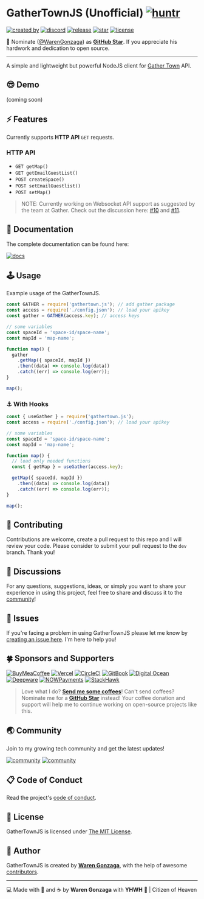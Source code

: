# GatherTownJS (Unofficial) [![huntr](https://cdn.huntr.dev/huntr_security_badge_mono.svg)](https://huntr.dev)

[![created by](https://img.shields.io/badge/created%20by-Waren%20Gonzaga-blue.svg?longCache=true&style=flat-square)](https://github.com/warengonzaga) [![discord](https://img.shields.io/discord/659684980137656340?color=%235865F2&label=discord&logo=discord&logoColor=white&style=flat-square)](https://wrngnz.ga/discord) [![release](https://img.shields.io/github/release/warengonzaga/gathertown.js.svg?style=flat-square)](https://github.com/warengonzaga/gathertown.js/releases) [![star](https://img.shields.io/github/stars/warengonzaga/gathertown.js.svg?style=flat-square)](https://github.com/warengonzaga/gathertown.js/stargazers) [![license](https://img.shields.io/github/license/warengonzaga/gathertown.js.svg?style=flat-square)](https://github.com/warengonzaga/gathertown.js/blob/main/license)

📢 Nominate ([@WarenGonzaga](https://warengonzaga.com)) as **[GitHub Star](https://stars.github.com/nominate)**. If you appreciate his hardwork and dedication to open source.

---

A simple and lightweight but powerful NodeJS client for [Gather Town](http://gather.town) API.

## 😎 Demo

(coming soon)

## ⚡ Features

Currently supports **HTTP API** `GET` requests.

### HTTP API

- `GET getMap()`
- `GET getEmailGuestList()`
- `POST createSpace()`
- `POST setEmailGuestlist()`
- `POST setMap()`

> NOTE: Currently working on Websocket API support as suggested by the team at Gather. Check out the discussion here: [#10](https://github.com/WarenGonzaga/gathertown.js/issues/10) and [#11](https://github.com/WarenGonzaga/gathertown.js/issues/11).

## 📖 Documentation

The complete documentation can be found here:

[![docs](https://img.shields.io/badge/Docs-docs.warengonzaga.com/gathertownjs-blue.svg?longCache=true&style=for-the-badge)](https://docs.warengonzaga.com/gathertownjs)

## 🕹️ Usage

Example usage of the GatherTownJS.

```js
const GATHER = require('gathertown.js'); // add gather package
const access = require('./config.json'); // load your apikey
const gather = GATHER(access.key); // access keys

// some variables
const spaceId = 'space-id/space-name';
const mapId = 'map-name';

function map() {
  gather
    .getMap({ spaceId, mapId })
    .then((data) => console.log(data))
    .catch((err) => console.log(err));
}

map();
```

### ⚓ With Hooks

```js
const { useGather } = require('gathertown.js');
const access = require('./config.json'); // load your apikey

// some variables
const spaceId = 'space-id/space-name';
const mapId = 'map-name';

function map() {
  // load only needed functions
  const { getMap } = useGather(access.key);

  getMap({ spaceId, mapId })
    .then((data) => console.log(data))
    .catch((err) => console.log(err));
}

map();
```

## 🎯 Contributing

Contributions are welcome, create a pull request to this repo and I will review your code. Please consider to submit your pull request to the `dev` branch. Thank you!

## 💬 Discussions

For any questions, suggestions, ideas, or simply you want to share your experience in using this project, feel free to share and discuss it to the [community](https://github.com/warengonzaga/gathertown.js/discussions)!

## 🐛 Issues

If you're facing a problem in using GatherTownJS please let me know by [creating an issue here](https://github.com/warengonzaga/gathertown.js/issues/new). I'm here to help you!

## 🍀 Sponsors and Supporters

[![BuyMeaCoffee](https://img.shields.io/badge/Buymeacoffee-%23FFDD00.svg?&style=for-the-badge&logo=buy-me-a-coffee&logoColor=black)](https://buymeacoff.ee/warengonzaga) [![Vercel](https://img.shields.io/badge/Vercel-%23000.svg?&style=for-the-badge&logo=vercel&logoColor=white)](https://vercel.com) [![CircleCI](https://img.shields.io/badge/CircleCI-%23000.svg?&style=for-the-badge&logo=CircleCI&logoColor=white)](https://vercel.com) [![GitBook](https://img.shields.io/badge/GitBook-%233884FF.svg?&style=for-the-badge&logo=gitbook&logoColor=white)](https://gitbook.io) [![Digital Ocean](https://img.shields.io/badge/Digital%20Ocean-%230080ff.svg?&style=for-the-badge&logo=digitalocean&logoColor=white)](https://digitalocean.com) [![Deepware](https://img.shields.io/badge/deepware-%23cb2653.svg?&style=for-the-badge&logoColor=white)](https://deepware.ai/) [![NOWPayments](https://img.shields.io/badge/NOWPayments-%2364ACFF.svg?&style=for-the-badge&logoColor=white)](https://nowpayments.io) [![StackHawk](https://img.shields.io/badge/Stackhawk-%2300CBC6.svg?&style=for-the-badge&logoColor=white)](https://stackhawk.com)

> Love what I do? **[Send me some coffees](https://buymeacoff.ee/wareneutron)**!
> Can't send coffees? Nominate me for a **[GitHub Star](https://stars.github.com/nominate)** instead!
> Your coffee donation and support will help me to continue working on open-source projects like this.

## 🌏 Community

Join to my growing tech community and get the latest updates!

[![community](https://discordapp.com/api/guilds/659684980137656340/widget.png?style=banner2)](https://wrngnz.ga/discord) [![community](https://discordapp.com/api/guilds/694612151444439081/widget.png?style=banner2)](https://wareneutron.com/discord)

## 📋 Code of Conduct

Read the project's [code of conduct](./code_of_conduct.md).

## 📃 License

GatherTownJS is licensed under [The MIT License](https://opensource.org/licenses/MIT).

## 📝 Author

GatherTownJS is created by **[Waren Gonzaga](https://github.com/warengonzaga)**, with the help of awesome [contributors](https://github.com/warengonzaga/gathertown.js/graphs/contributors).

---

💻 Made with 💖 and ☕ by **Waren Gonzaga** with **YHWH** 🙏 | Citizen of Heaven

[personal website]: https://warengonzaga.com
[business website]: https://wgcompanyhq.com
[biolink]: https://bio.link/warengonzaga
[facebook]: https://facebook.com/warengonzagaofficial
[twitter]: https://twitter.com/warengonzaga
[instagram]: https://instagram.com/warengonzagaofficial
[youtube]: https://youtube.com/warengonzaga
